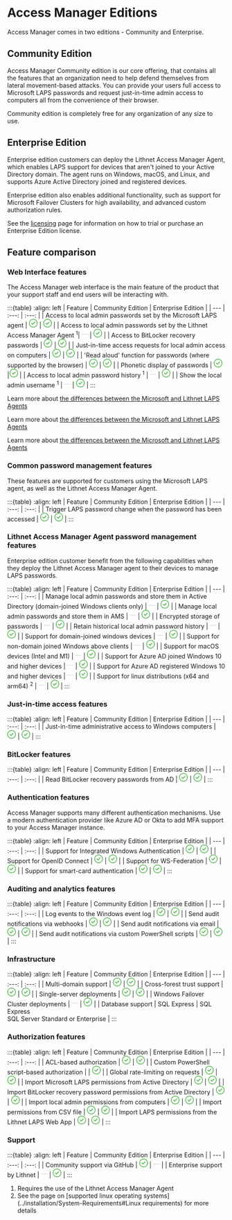 # Access Manager Editions
Access Manager comes in two editions - Community and Enterprise.

## Community Edition
Access Manager Community edition is our core offering, that contains all the features that an organization need to help defend themselves from lateral movement-based attacks. You can provide your users full access to Microsoft LAPS passwords and request just-in-time admin access to computers all from the convenience of their browser.

Community edition is completely free for any organization of any size to use.

## Enterprise Edition
 Enterprise edition customers can deploy the Lithnet Access Manager Agent, which enables LAPS support for devices that aren't joined to your Active Directory domain. The agent runs on Windows, macOS, and Linux, and supports Azure Active Directory joined and registered devices.

Enterprise edition also enables additional functionality, such as support for Microsoft Failover Clusters for high availability, and advanced custom authorization rules.

See the [licensing](about-ams/Licensing) page for information on how to trial or purchase an Enterprise Edition license.

## **Feature comparison**

### Web Interface features
The Access Manager web interface is the main feature of the product that your support staff and end users will be interacting with.

:::{table}
:align: left
| Feature | Community Edition | Enterprise Edition |
| --- | :---: | :---: |
| Access to local admin passwords set by the Microsoft LAPS agent | <img src="../images/check2.png" width=20 /> | <img src="../images/check2.png" width=20 /> |
| Access to local admin passwords set by the Lithnet Access Manager Agent <sup>1</sup>| <img src="../images/dash.png" width=15 /> | <img src="../images/check2.png" width=20 /> |
| Access to BitLocker recovery passwords | <img src="../images/check2.png" width=20 /> | <img src="../images/check2.png" width=20 /> |
| Just-in-time access requests for local admin access on computers | <img src="../images/check2.png" width=20 /> | <img src="../images/check2.png" width=20 /> |
| 'Read aloud' function for passwords (where supported by the browser) | <img src="../images/check2.png" width=20 /> | <img src="../images/check2.png" width=20 /> |
| Phonetic display of passwords | <img src="../images/check2.png" width=20 /> |<img src="../images/check2.png" width=20 /> |
| Access to local admin password history <sup>1</sup> |  <img src="../images/dash.png" width=15 /> | <img src="../images/check2.png" width=20 /> |
| Show the local admin username <sup>1</sup> |  <img src="../images/dash.png" width=15 /> | <img src="../images/check2.png" width=20 /> |
:::

Learn more about [the differences between the Microsoft and Lithnet LAPS Agents](../installation/Choosing-between-the-Microsoft-and-Lithnet-LAPS-agents)

Learn more about [the differences between the Microsoft and Lithnet LAPS Agents](installation/Choosing-between-the-Microsoft-and-Lithnet-LAPS-agents)

Learn more about [the differences between the Microsoft and Lithnet LAPS Agents](/installation/Choosing-between-the-Microsoft-and-Lithnet-LAPS-agents)

### Common password management features
These features are supported for customers using the Microsoft LAPS agent, as well as the Lithnet Access Manager Agent.

:::{table}
:align: left
| Feature | Community Edition | Enterprise Edition |
| --- | :---: | :---: |
| Trigger LAPS password change when the password has been accessed | <img src="../images/check2.png" width=20 /> | <img src="../images/check2.png" width=20 /> |
:::

### Lithnet Access Manager Agent password management features 
Enterprise edition customer benefit from the following capabilities when they deploy the Lithnet Access Manager agent to their devices to manage LAPS passwords.

:::{table}
:align: left
| Feature | Community Edition | Enterprise Edition |
| --- | :---: | :---: |
| Manage local admin passwords and store them in Active Directory (domain-joined Windows clients only) |  <img src="../images/dash.png" width=15 /> | <img src="../images/check2.png" width=20 /> |
| Manage local admin passwords and store them in AMS |  <img src="../images/dash.png" width=15 /> | <img src="../images/check2.png" width=20 /> |
| Encrypted storage of passwords |  <img src="../images/dash.png" width=15 /> | <img src="../images/check2.png" width=20 /> |
| Retain historical local admin password history |  <img src="../images/dash.png" width=15 /> | <img src="../images/check2.png" width=20 /> |
| Support for domain-joined windows devices | <img src="../images/dash.png" width=15 /> | <img src="../images/check2.png" width=20 /> |
| Support for non-domain joined Windows above clients | <img src="../images/dash.png" width=15 /> | <img src="../images/check2.png" width=20 /> |
| Support for macOS devices (Intel and M1) |  <img src="../images/dash.png" width=15 /> | <img src="../images/check2.png" width=20 /> |
| Support for Azure AD joined Windows 10 and higher devices |  <img src="../images/dash.png" width=15 /> | <img src="../images/check2.png" width=20 /> |
| Support for Azure AD registered Windows 10 and higher devices |  <img src="../images/dash.png" width=15 /> | <img src="../images/check2.png" width=20 /> |
| Support for linux distributions (x64 and arm64) <sup>2</sup> |  <img src="../images/dash.png" width=15 /> | <img src="../images/check2.png" width=20 /> |
:::

### Just-in-time access features
:::{table}
:align: left
| Feature | Community Edition | Enterprise Edition |
| --- | :---: | :---: |
| Just-in-time administrative access to Windows computers | <img src="../images/check2.png" width=20 /> | <img src="../images/check2.png" width=20 /> |
:::

### BitLocker features
:::{table}
:align: left
| Feature | Community Edition | Enterprise Edition |
| --- | :---: | :---: |
| Read BitLocker recovery passwords from AD | <img src="../images/check2.png" width=20 /> | <img src="../images/check2.png" width=20 /> |
:::

### Authentication features
Access Manager supports many different authentication mechanisms. Use a modern authentication provider like Azure AD or Okta to add MFA support to your Access Manager instance.

:::{table}
:align: left
| Feature | Community Edition | Enterprise Edition |
| --- | :---: | :---: |
| Support for Integrated Windows Authentication | <img src="../images/check2.png" width=20 /> | <img src="../images/check2.png" width=20 /> |
| Support for OpenID Connect | <img src="../images/check2.png" width=20 /> | <img src="../images/check2.png" width=20 /> |
| Support for WS-Federation | <img src="../images/check2.png" width=20 /> | <img src="../images/check2.png" width=20 /> | 
| Support for smart-card authentication | <img src="../images/check2.png" width=20 /> | <img src="../images/check2.png" width=20 /> |
:::

### Auditing and analytics features
:::{table}
:align: left
| Feature | Community Edition | Enterprise Edition |
| --- | :---: | :---: |
| Log events to the Windows event log | <img src="../images/check2.png" width=20 /> | <img src="../images/check2.png" width=20 /> |
| Send audit notifications via webhooks | <img src="../images/check2.png" width=20 /> | <img src="../images/check2.png" width=20 /> |
| Send audit notifications via email | <img src="../images/check2.png" width=20 /> | <img src="../images/check2.png" width=20 /> | 
| Send audit notifications via custom PowerShell scripts | <img src="../images/check2.png" width=20 /> | <img src="../images/check2.png" width=20 /> | 
:::

### Infrastructure 
:::{table}
:align: left
| Feature | Community Edition | Enterprise Edition |
| --- | :---: | :---: |
| Multi-domain support | <img src="../images/check2.png" width=20 /> | <img src="../images/check2.png" width=20 /> |
| Cross-forest trust support | <img src="../images/check2.png" width=20 /> | <img src="../images/check2.png" width=20 /> |
| Single-server deployments | <img src="../images/check2.png" width=20 /> | <img src="../images/check2.png" width=20 /> |
| Windows Failover Cluster deployments |  <img src="../images/dash.png" width=15 /> | <img src="../images/check2.png" width=20 /> |
| Database support | SQL Express  | SQL Express<br>SQL Server Standard or Enterprise | 
:::

### Authorization features
:::{table}
:align: left
| Feature | Community Edition | Enterprise Edition |
| --- | :---: | :---: |
| ACL-based authorization | <img src="../images/check2.png" width=20 /> | <img src="../images/check2.png" width=20 /> |
| Custom PowerShell script-based authorization | | <img src="../images/check2.png" width=20 /> |
| Global rate-limiting on requests | <img src="../images/check2.png" width=20 /> | <img src="../images/check2.png" width=20 /> |
| Import Microsoft LAPS permissions from Active Directory | <img src="../images/check2.png" width=20 /> | <img src="../images/check2.png" width=20 /> |
| Import BitLocker recovery password permissions from Active Directory | <img src="../images/check2.png" width=20 /> | <img src="../images/check2.png" width=20 /> |
| Import local admin permissions from computers | <img src="../images/check2.png" width=20 /> | <img src="../images/check2.png" width=20 /> | 
| Import permissions from CSV file | <img src="../images/check2.png" width=20 /> | <img src="../images/check2.png" width=20 /> |
| Import LAPS permissions from the Lithnet LAPS Web App | <img src="../images/check2.png" width=20 /> | <img src="../images/check2.png" width=20 /> |
:::

### Support
:::{table}
:align: left
| Feature | Community Edition | Enterprise Edition |
| --- | :---: | :---: |
| Community support via GitHub | <img src="../images/check2.png" width=20 /> |  <img src="../images/dash.png" width=15 /> |
| Enterprise support by Lithnet |  <img src="../images/dash.png" width=15 /> | <img src="../images/check2.png" width=20 /> |
:::

1. Requires the use of the Lithnet Access Manager Agent
2. See the page on [supported linux operating systems](../installation/System-Requirements#Linux requirements) for more details